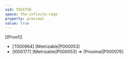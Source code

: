 ```yaml
---
uid: T024750
space: the-infinite-cage
property: proximal
value: true
---
```

[[Proof]]

* [T000964] [Metrizable|P000053]
* [I000177] [Metrizable|P000053] => [Proximal|P000076]

